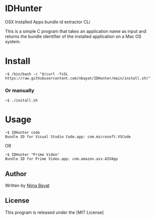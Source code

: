 # IDHunter
OSX Installed Apps bundle id extractor CLi

This is a simple C program that takes an application name as input and returns the bundle identifier of the installed application on a Mac OS system.

# Install

```console
~$ /bin/bash -c "$(curl -fsSL https://raw.githubusercontent.com/nbayat/IDHunter/main/install.sh)"
```

### Or manually

```console
~$ ./install.sh
```

# Usage

```console
~$ IDHunter code
Bundle ID for Visual Studio Code.app: com.microsoft.VSCode
```

OR

```console
~$ IDHunter "Prime Video"
Bundle ID for Prime Video.app: com.amazon.aiv.AIVApp
```




## Author

Written by [Nima Bayat](https://github.com/nbayat)

## License

This program is released under the [MIT License]
